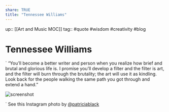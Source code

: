 ```yaml
---
share: TRUE
title: "Tennessee Williams"
---
```


up:: [[Art and Music MOC]]
tag:: #quote #wisdom #creativity #blog 

# Tennessee Williams 
` “You’ll become a better writer and person when you realize how brief and brutal and glorious life is. I promise you’ll develop a filter and the filter is art, and the filter will burn through the brutality; the art will use it as kindling. Look back for the people walking the same path you got through and extend a hand.” 


![screenshot](https://external-content.duckduckgo.com/iu/?u=https%3A%2F%2Fi1.wp.com%2Fliterariness.org%2Fwp-content%2Fuploads%2F2019%2F05%2Fb34e0a88c5e31f8bcfe82a5efa07b384.jpg%3Fresize%3D700%252C1070%26ssl%3D1&f=1&nofb=1&ipt=c62911ae86e45ce6e7e3592fd265544b6a5f850e3990d259d081c824e38291f3&ipo=images)


` See this Instagram photo by [@patriciablack](https://www.instagram.com/p/CRmIqd2NESk/?utm_source=ig_web_button_native_share)

